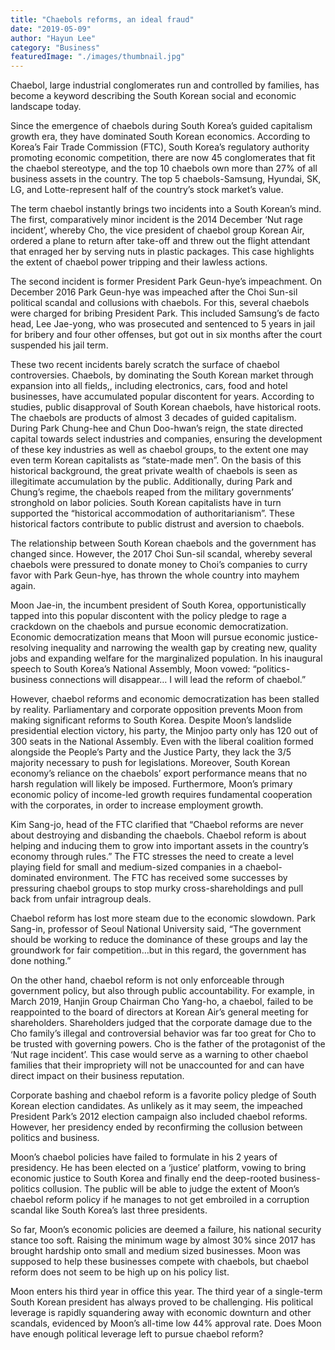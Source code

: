 ```yaml
---
title: "Chaebols reforms, an ideal fraud"
date: "2019-05-09"
author: "Hayun Lee"
category: "Business"
featuredImage: "./images/thumbnail.jpg"
---
```


Chaebol, large industrial conglomerates run and controlled by families, has become a keyword describing the South Korean social and economic landscape today.

Since the emergence of chaebols during South Korea’s guided capitalism growth era, they have dominated South Korean economics. According to Korea’s Fair Trade Commission (FTC), South Korea’s regulatory authority promoting economic competition, there are now 45 conglomerates that fit the chaebol stereotype, and the top 10 chaebols own more than 27% of all business assets in the country. The top 5 chaebols-Samsung, Hyundai, SK, LG, and Lotte-represent half of the country’s stock market’s value.

The term chaebol instantly brings two incidents into a South Korean’s mind. The first, comparatively minor incident is the 2014 December ‘Nut rage incident’, whereby Cho, the vice president of chaebol group Korean Air, ordered a plane to return after take-off and threw out the flight attendant that enraged her by serving nuts in plastic packages. This case highlights the extent of chaebol power tripping and their lawless actions.

The second incident is former President Park Geun-hye’s impeachment. On December 2016 Park Geun-hye was impeached after the Choi Sun-sil political scandal and collusions with chaebols. For this, several chaebols were charged for bribing President Park. This included Samsung’s de facto head, Lee Jae-yong, who was prosecuted and sentenced to 5 years in jail for bribery and four other offenses, but got out in six months after the court suspended his jail term.

These two recent incidents barely scratch the surface of chaebol controversies. Chaebols, by dominating the South Korean market through expansion into all fields,, including electronics, cars, food and hotel businesses, have accumulated popular discontent for years. According to studies, public disapproval of South Korean chaebols, have historical roots. The chaebols are products of almost 3 decades of guided capitalism. During Park Chung-hee and Chun Doo-hwan’s reign, the state directed capital towards select industries and companies, ensuring the development of these key industries as well as chaebol groups, to the extent one may even term Korean capitalists as “state-made men”. On the basis of this historical background, the great private wealth of chaebols is seen as illegitimate accumulation by the public. Additionally, during Park and Chung’s regime, the chaebols reaped from the military governments’ stronghold on labor policies. South Korean capitalists have in turn supported the “historical accommodation of authoritarianism”. These historical factors contribute to public distrust and aversion to chaebols.

The relationship between South Korean chaebols and the government has changed since. However, the 2017 Choi Sun-sil scandal, whereby several chaebols were pressured to donate money to Choi’s companies to curry favor with Park Geun-hye, has thrown the whole country into mayhem again.

Moon Jae-in, the incumbent president of South Korea, opportunistically tapped into this popular discontent with the policy pledge to rage a crackdown on the chaebols and pursue economic democratization. Economic democratization means that Moon will pursue economic justice-resolving inequality and narrowing the wealth gap by creating new, quality jobs and expanding welfare for the marginalized population. In his inaugural speech to South Korea’s National Assembly, Moon vowed: “politics-business connections will disappear… I will lead the reform of chaebol.”

However, chaebol reforms and economic democratization has been stalled by reality. Parliamentary and corporate opposition prevents Moon from making significant reforms to South Korea. Despite Moon’s landslide presidential election victory, his party, the Minjoo party only has 120 out of 300 seats in the National Assembly. Even with the liberal coalition formed alongside the People’s Party and the Justice Party, they lack the 3/5 majority necessary to push for legislations. Moreover, South Korean economy’s reliance on the chaebols’ export performance means that no harsh regulation will likely be imposed. Furthermore, Moon’s primary economic policy of income-led growth requires fundamental cooperation with the corporates, in order to increase employment growth.

Kim Sang-jo, head of the FTC clarified that “Chaebol reforms are never about destroying and disbanding the chaebols. Chaebol reform is about helping and inducing them to grow into important assets in the country’s economy through rules.” The FTC stresses the need to create a level playing field for small and medium-sized companies in a chaebol-dominated environment. The FTC has received some successes by pressuring chaebol groups to stop murky cross-shareholdings and pull back from unfair intragroup deals.

Chaebol reform has lost more steam due to the economic slowdown. Park Sang-in, professor of Seoul National University said, “The government should be working to reduce the dominance of these groups and lay the groundwork for fair competition…but in this regard, the government has done nothing.”

On the other hand, chaebol reform is not only enforceable through government policy, but also through public accountability. For example, in March 2019, Hanjin Group Chairman Cho Yang-ho, a chaebol, failed to be reappointed to the board of directors at Korean Air’s general meeting for shareholders. Shareholders judged that the corporate damage due to the Cho family’s illegal and controversial behavior was far too great for Cho to be trusted with governing powers. Cho is the father of the protagonist of the ‘Nut rage incident’. This case would serve as a warning to other chaebol families that their impropriety will not be unaccounted for and can have direct impact on their business reputation.

Corporate bashing and chaebol reform is a favorite policy pledge of South Korean election candidates. As unlikely as it may seem, the impeached President Park’s 2012 election campaign also included chaebol reforms. However, her presidency ended by reconfirming the collusion between politics and business.

Moon’s chaebol policies have failed to formulate in his 2 years of presidency. He has been elected on a ‘justice’ platform, vowing to bring economic justice to South Korea and finally end the deep-rooted business-politics collusion. The public will be able to judge the extent of Moon’s chaebol reform policy if he manages to not get embroiled in a corruption scandal like South Korea’s last three presidents.

So far, Moon’s economic policies are deemed a failure, his national security stance too soft. Raising the minimum wage by almost 30% since 2017 has brought hardship onto small and medium sized businesses. Moon was supposed to help these businesses compete with chaebols, but chaebol reform does not seem to be high up on his policy list.

Moon enters his third year in office this year. The third year of a single-term South Korean president has always proved to be challenging. His political leverage is rapidly squandering away with economic downturn and other scandals, evidenced by Moon’s all-time low 44% approval rate. Does Moon have enough political leverage left to pursue chaebol reform?
